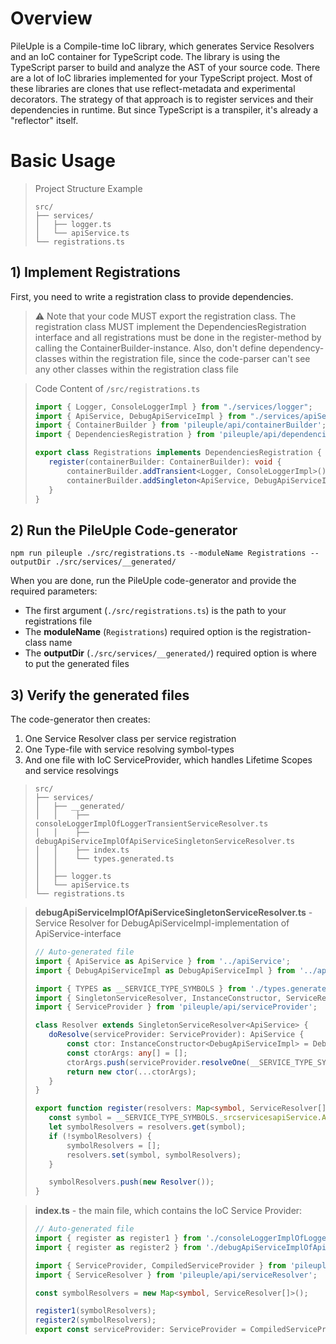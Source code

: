 # Overview
PileUple is a Compile-time IoC library, which generates Service Resolvers and an IoC container for TypeScript code. The library is using the TypeScript parser to build and analyze the AST of your source code.
There are a lot of IoC libraries implemented for your TypeScript project. Most of these libraries are clones that use reflect-metadata and experimental decorators. The strategy of that approach is to register services and their dependencies in runtime. But since TypeScript is a transpiler, it's already a "reflector" itself.

# Basic Usage
>Project Structure Example
>```
>src/
>├── services/
>│   ├── logger.ts
>│   └── apiService.ts
>└── registrations.ts
>```
## 1) Implement Registrations
First, you need to write a registration class to provide dependencies.

>:warning: Note that your code MUST export the registration class.
>The registration class MUST implement the DependenciesRegistration interface and all registrations must be done in the register-method by calling the ContainerBuilder-instance.
> Also, don't define dependency-classes within the registration file, since the code-parser can't see any other classes within the registration class file

>Code Content of `/src/registrations.ts`
>```typescript
>import { Logger, ConsoleLoggerImpl } from "./services/logger";
>import { ApiService, DebugApiServiceImpl } from "./services/apiService";
>import { ContainerBuilder } from 'pileuple/api/containerBuilder';
>import { DependenciesRegistration } from 'pileuple/api/dependenciesRegistration';
>
>export class Registrations implements DependenciesRegistration {
>    register(containerBuilder: ContainerBuilder): void {
>        containerBuilder.addTransient<Logger, ConsoleLoggerImpl>();
>        containerBuilder.addSingleton<ApiService, DebugApiServiceImpl>();
>    }
>}
>```
## 2) Run the PileUple Code-generator
```
npm run pileuple ./src/registrations.ts --moduleName Registrations --outputDir ./src/services/__generated/
```

When you are done, run the PileUple code-generator and provide the required parameters:
* The first argument (`./src/registrations.ts`) is the path to your registrations file
* The **moduleName** (`Registrations`) required option is the registration-class name
* The **outputDir** (`./src/services/__generated/`) required option is where to put the generated files

## 3) Verify the generated files
The code-generator then creates:
1. One Service Resolver class per service registration
2. One Type-file with service resolving symbol-types
3. And one file with IoC ServiceProvider, which handles Lifetime Scopes and service resolvings

>```
>src/
>├── services/
>│   ├── __generated/
>│   │    ├── consoleLoggerImplOfLoggerTransientServiceResolver.ts
>│   │    ├── debugApiServiceImplOfApiServiceSingletonServiceResolver.ts
>│   │    ├── index.ts
>│   │    └── types.generated.ts
>│   │
>│   ├── logger.ts
>│   └── apiService.ts
>└── registrations.ts
>```

>**debugApiServiceImplOfApiServiceSingletonServiceResolver.ts** - Service Resolver for DebugApiServiceImpl-implementation of ApiService-interface
>```typescript
>// Auto-generated file
>import { ApiService as ApiService } from '../apiService';
>import { DebugApiServiceImpl as DebugApiServiceImpl } from '../apiService';
>
>import { TYPES as __SERVICE_TYPE_SYMBOLS } from './types.generated';
>import { SingletonServiceResolver, InstanceConstructor, ServiceResolver } from 'pileuple/api/serviceResolver';
>import { ServiceProvider } from 'pileuple/api/serviceProvider';
>
>class Resolver extends SingletonServiceResolver<ApiService> {
>    doResolve(serviceProvider: ServiceProvider): ApiService {
>        const ctor: InstanceConstructor<DebugApiServiceImpl> = DebugApiServiceImpl;
>        const ctorArgs: any[] = [];
>        ctorArgs.push(serviceProvider.resolveOne(__SERVICE_TYPE_SYMBOLS._srcserviceslogger.Logger));
>        return new ctor(...ctorArgs);
>    }
>}
>
>export function register(resolvers: Map<symbol, ServiceResolver[]>) {
>    const symbol = __SERVICE_TYPE_SYMBOLS._srcservicesapiService.ApiService;
>    let symbolResolvers = resolvers.get(symbol);
>    if (!symbolResolvers) {
>        symbolResolvers = [];
>        resolvers.set(symbol, symbolResolvers);
>    }
>
>    symbolResolvers.push(new Resolver());
>}
>```

>**index.ts** - the main file, which contains the IoC Service Provider:
>```typescript
>// Auto-generated file
>import { register as register1 } from './consoleLoggerImplOfLoggerTransientServiceResolver';
>import { register as register2 } from './debugApiServiceImplOfApiServiceSingletonServiceResolver';
>
>import { ServiceProvider, CompiledServiceProvider } from 'pileuple/api/serviceProvider';
>import { ServiceResolver } from 'pileuple/api/serviceResolver';
>
>const symbolResolvers = new Map<symbol, ServiceResolver[]>();
>
>register1(symbolResolvers);
>register2(symbolResolvers);
>export const serviceProvider: ServiceProvider = CompiledServiceProvider.initialize(symbolResolvers);
>```
